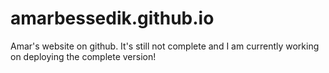 # amarbessedik.github.io
Amar's website on github. 
It's still not complete and I am currently working on deploying the complete version!
